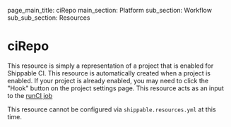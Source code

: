 page_main_title: ciRepo
main_section: Platform
sub_section: Workflow
sub_sub_section: Resources

# ciRepo
This resource is simply a representation of a project that is enabled for Shippable CI.  This resource is automatically created when a project is enabled.  If your project is already enabled, you may need to click the "Hook" button on the project settings page.  This resource acts as an input to the [runCI job](jobs-runci/)

This resource cannot be configured via `shippable.resources.yml` at this time.  
